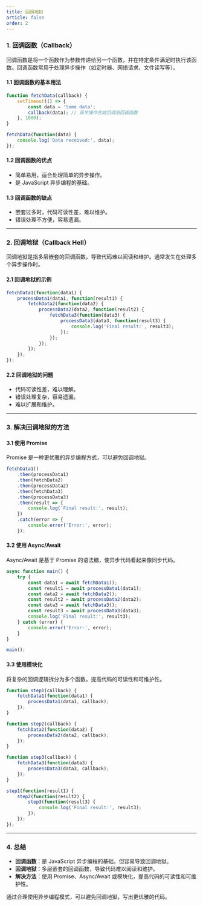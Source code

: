 ```yaml
---
title: 回调地狱
article: false
order: 2
---
```

### **1. 回调函数（Callback）**

回调函数是将一个函数作为参数传递给另一个函数，并在特定条件满足时执行该函数。回调函数常用于处理异步操作（如定时器、网络请求、文件读写等）。

#### **1.1 回调函数的基本用法**

```javascript
function fetchData(callback) {
    setTimeout(() => {
        const data = 'Some data';
        callback(data); // 异步操作完成后调用回调函数
    }, 1000);
}

fetchData(function(data) {
    console.log('Data received:', data);
});
```

#### **1.2 回调函数的优点**

- 简单易用，适合处理简单的异步操作。
- 是 JavaScript 异步编程的基础。

#### **1.3 回调函数的缺点**

- 嵌套过多时，代码可读性差，难以维护。
- 错误处理不方便，容易遗漏。

---

### **2. 回调地狱（Callback Hell）**

回调地狱是指多层嵌套的回调函数，导致代码难以阅读和维护。通常发生在处理多个异步操作时。

#### **2.1 回调地狱的示例**

```javascript
fetchData1(function(data1) {
    processData1(data1, function(result1) {
        fetchData2(function(data2) {
            processData2(data2, function(result2) {
                fetchData3(function(data3) {
                    processData3(data3, function(result3) {
                        console.log('Final result:', result3);
                    });
                });
            });
        });
    });
});
```

#### **2.2 回调地狱的问题**

- 代码可读性差，难以理解。
- 错误处理复杂，容易遗漏。
- 难以扩展和维护。

---

### **3. 解决回调地狱的方法**

#### **3.1 使用 Promise**

Promise 是一种更优雅的异步编程方式，可以避免回调地狱。

```javascript
fetchData1()
    .then(processData1)
    .then(fetchData2)
    .then(processData2)
    .then(fetchData3)
    .then(processData3)
    .then(result => {
        console.log('Final result:', result);
    })
    .catch(error => {
        console.error('Error:', error);
    });
```

#### **3.2 使用 Async/Await**

Async/Await 是基于 Promise 的语法糖，使异步代码看起来像同步代码。

```javascript
async function main() {
    try {
        const data1 = await fetchData1();
        const result1 = await processData1(data1);
        const data2 = await fetchData2();
        const result2 = await processData2(data2);
        const data3 = await fetchData3();
        const result3 = await processData3(data3);
        console.log('Final result:', result3);
    } catch (error) {
        console.error('Error:', error);
    }
}

main();
```

#### **3.3 使用模块化**

将复杂的回调逻辑拆分为多个函数，提高代码的可读性和可维护性。

```javascript
function step1(callback) {
    fetchData1(function(data1) {
        processData1(data1, callback);
    });
}

function step2(callback) {
    fetchData2(function(data2) {
        processData2(data2, callback);
    });
}

function step3(callback) {
    fetchData3(function(data3) {
        processData3(data3, callback);
    });
}

step1(function(result1) {
    step2(function(result2) {
        step3(function(result3) {
            console.log('Final result:', result3);
        });
    });
});
```

---

### **4. 总结**

- **回调函数**：是 JavaScript 异步编程的基础，但容易导致回调地狱。
- **回调地狱**：多层嵌套的回调函数，导致代码难以阅读和维护。
- **解决方法**：使用 Promise、Async/Await 或模块化，提高代码的可读性和可维护性。

通过合理使用异步编程模式，可以避免回调地狱，写出更优雅的代码。
